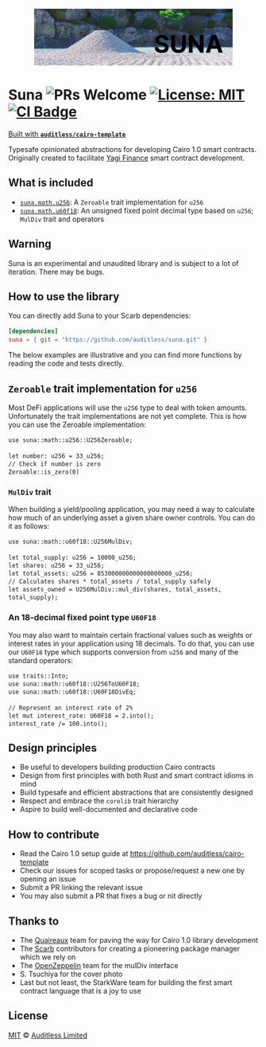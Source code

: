 <p align="center">
  <img src=".github/cover.png" alt="Suna Cover Photo" width="400">
</p>

# Suna ![PRs Welcome](https://img.shields.io/badge/PRs-welcome-green.svg) [![License: MIT](https://img.shields.io/badge/License-MIT-yellow.svg)](https://github.com/auditless/suna/blob/main/LICENSE) <a href="https://github.com/auditless/suna/actions/workflows/test.yaml"> <img src="https://github.com/auditless/suna/actions/workflows/test.yaml/badge.svg?event=push" alt="CI Badge"/> </a>

[Built with **`auditless/cairo-template`**](https://github.com/auditless/cairo-template)

Typesafe opinionated abstractions for developing Cairo 1.0 smart contracts.
Originally created to facilitate [Yagi Finance](https://www.yagi.fi) smart contract development.

## What is included

- [`suna.math.u256`](https://github.com/auditless/suna/blob/main/src/math/u256.cairo): A `Zeroable` trait implementation for `u256`
- [`suna.math.u60f18`](https://github.com/auditless/suna/blob/main/src/math/u60f18.cairo): An unsigned fixed point decimal type based on `u256`; `MulDiv` trait and operators

## Warning

Suna is an experimental and unaudited library and is subject to a lot of iteration.
There may be bugs.


## How to use the library

You can directly add Suna to your Scarb dependencies:

```toml
[dependencies]
suna = { git = "https://github.com/auditless/suna.git" }
```

The below examples are illustrative and you can find more
functions by reading the code and tests directly.

## `Zeroable` trait implementation for `u256`

Most DeFi applications will use the `u256` type to deal with token amounts. Unfortunately the trait implementations are not yet complete.
This is how you can use the Zeroable implementation:

```cairo
use suna::math::u256::U256Zeroable;

let number: u256 = 33_u256;
// Check if number is zero
Zeroable::is_zero(0)
```

### `MulDiv` trait

When building a yield/pooling application, you may need a way to
calculate how much of an underlying asset a given share owner
controls. You can do it as follows:

```cairo
use suna::math::u60f18::U256MulDiv;

let total_supply: u256 = 10000_u256;
let shares: u256 = 33_u256;
let total_assets: u256 = 853000000000000000000_u256;
// Calculates shares * total_assets / total_supply safely
let assets_owned = U256MulDiv::mul_div(shares, total_assets, total_supply);
```

### An 18-decimal fixed point type `U60F18`

You may also want to maintain certain fractional values such as weights
or interest rates in your application using 18 decimals. To do that,
you can use our `U60F18` type which supports conversion from `u256`
and many of the standard operators:

```cairo
use traits::Into;
use suna::math::u60f18::U256ToU60F18;
use suna::math::u60f18::U60F18DivEq;

// Represent an interest rate of 2%
let mut interest_rate: U60F18 = 2.into();
interest_rate /= 100.into();
```

## Design principles

- Be useful to developers building production Cairo contracts
- Design from first principles with both Rust and smart contract idioms in mind
- Build typesafe and efficient abstractions that are consistently designed
- Respect and embrace the `corelib` trait hierarchy
- Aspire to build well-documented and declarative code

## How to contribute

- Read the Cairo 1.0 setup guide at https://github.com/auditless/cairo-template
- Check our issues for scoped tasks or propose/request a new one by opening an issue
- Submit a PR linking the relevant issue
- You may also submit a PR that fixes a bug or nit directly

## Thanks to

- The [Quaireaux](https://github.com/keep-starknet-strange/quaireaux) team for paving the way for Cairo 1.0 library development
- The [Scarb](https://github.com/software-mansion/scarb) contributors for creating a pioneering package manager which we rely on
- The [OpenZeppelin](https://github.com/OpenZeppelin/openzeppelin-contracts) team for the mulDiv interface
- S. Tsuchiya for the cover photo
- Last but not least, the StarkWare team for building the first smart contract language that is a joy to use

## License

[MIT](https://github.com/auditless/suna/blob/main/LICENSE) © [Auditless Limited](https://www.auditless.com)
